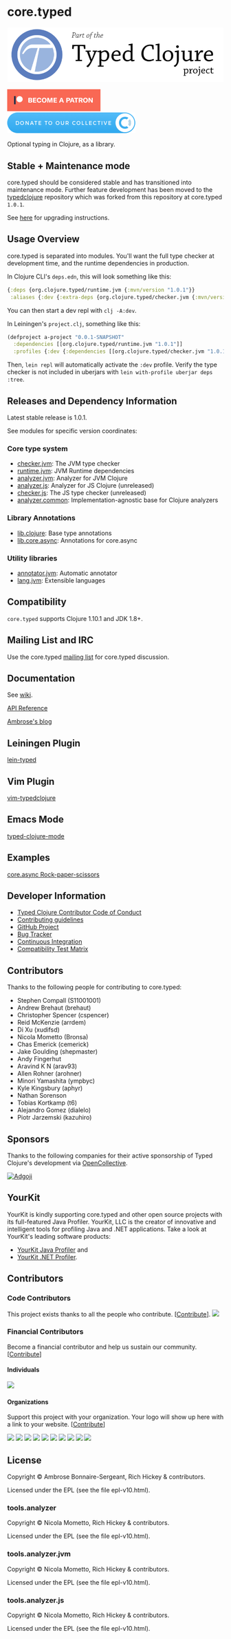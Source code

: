 # core.typed

<a href='http://typedclojure.org'><img src='doc/images/part-of-typed-clojure-project.png'></a>

<p>
  <a href='https://www.patreon.com/ambrosebs'><img src='doc/images/become_a_patron_button.png'></a>
  <a href='https://opencollective.com/typedclojure'><img src='doc/images/donate-to-our-collective.png'></a>
</p>

Optional typing in Clojure, as a library.

## Stable + Maintenance mode

core.typed should be considered stable and has transitioned into maintenance mode.
Further feature development has been moved to the [typedclojure](https://github.com/typedclojure/typedclojure) repository
which was forked from this repository at core.typed `1.0.1`.

See [here](https://github.com/typedclojure/typedclojure/blob/master/UPGRADING.md#from-coretyped-100-to-typedclojure-101) for upgrading instructions.

## Usage Overview

core.typed is separated into modules. You'll want the full type checker at development
time, and the runtime dependencies in production.

In Clojure CLI's `deps.edn`, this will look something like this:

```clojure
{:deps {org.clojure.typed/runtime.jvm {:mvn/version "1.0.1"}}
 :aliases {:dev {:extra-deps {org.clojure.typed/checker.jvm {:mvn/version "1.0.1"}}}}}
```

You can then start a dev repl with `clj -A:dev`.

In Leiningen's `project.clj`, something like this:

```clojure
(defproject a-project "0.0.1-SNAPSHOT"
  :dependencies [[org.clojure.typed/runtime.jvm "1.0.1"]]
  :profiles {:dev {:dependencies [[org.clojure.typed/checker.jvm "1.0.1"]]}})
```

Then, `lein repl` will automatically activate the `:dev` profile. Verify the type
checker is not included in uberjars with `lein with-profile uberjar deps :tree`.

## Releases and Dependency Information

Latest stable release is 1.0.1.

See modules for specific version coordinates:

### Core type system

* [checker.jvm](typed/checker.jvm/README.md): The JVM type checker
* [runtime.jvm](typed/runtime.jvm/README.md): JVM Runtime dependencies
* [analyzer.jvm](typed/analyzer.jvm/README.md): Analyzer for JVM Clojure
* [analyzer.js](typed/analyzer.js/README.md): Analyzer for JS Clojure (unreleased)
* [checker.js](typed/checker.js/README.md): The JS type checker (unreleased)
* [analyzer.common](typed/analyzer.common/README.md): Implementation-agnostic base for Clojure analyzers

### Library Annotations

* [lib.clojure](typed/lib.clojure/README.md): Base type annotations
* [lib.core.async](typed/lib.core.async/README.md): Annotations for core.async

### Utility libraries

* [annotator.jvm](typed/annotator.jvm/README.md): Automatic annotator
* [lang.jvm](typed/lang.jvm/README.md): Extensible languages

## Compatibility

`core.typed` supports Clojure 1.10.1 and JDK 1.8+.

## Mailing List and IRC

Use the core.typed [mailing list](https://groups.google.com/forum/?fromgroups#!forum/clojure-core-typed) for core.typed discussion.

## Documentation

See [wiki](https://github.com/clojure/core.typed/wiki).

[API Reference](http://clojure.github.io/core.typed/)

[Ambrose's blog](http://frenchy64.github.io/)

## Leiningen Plugin

[lein-typed](https://github.com/frenchy64/lein-typed)

## Vim Plugin

[vim-typedclojure](https://github.com/typedclojure/vim-typedclojure)

## Emacs Mode

[typed-clojure-mode](https://github.com/typedclojure/typed-clojure-mode)

## Examples

[core.async Rock-paper-scissors](https://github.com/clojure/core.typed/blob/master/module-check/src/test/clojure/clojure/core/typed/test/rps_async.clj)

## Developer Information

- [Typed Clojure Contributor Code of Conduct](CODE_OF_CONDUCT.md)
- [Contributing guidelines](CONTRIBUTING.md)
- [GitHub Project](https://github.com/clojure/core.typed)
- [Bug Tracker](http://dev.clojure.org/jira/browse/CTYP)
- [Continuous Integration](http://build.clojure.org/job/core.typed/)
- [Compatibility Test Matrix](http://build.clojure.org/job/core.typed-test-matrix/)

<!---
## Future work

* Equality filters for occurrence typing
* Unify AST with ClojureScript
* Namespace dependency management
* Track changes to Typed Racket
  * https://github.com/plt/racket/compare/6105ce8b2087...71d6189132ce
-->

## Contributors

Thanks to the following people for contributing to core.typed:

* Stephen Compall (S11001001)
* Andrew Brehaut (brehaut)
* Christopher Spencer (cspencer)
* Reid McKenzie (arrdem)
* Di Xu (xudifsd)
* Nicola Mometto (Bronsa)
* Chas Emerick (cemerick)
* Jake Goulding (shepmaster)
* Andy Fingerhut
* Aravind K N (arav93)
* Allen Rohner (arohner)
* Minori Yamashita (ympbyc)
* Kyle Kingsbury (aphyr)
* Nathan Sorenson
* Tobias Kortkamp (t6)
* Alejandro Gomez (dialelo)
* Piotr Jarzemski (kazuhiro)

## Sponsors

Thanks to the following companies for their active sponsorship of Typed Clojure's development
via [OpenCollective](https://opencollective.com/typedclojure).

<div>
  <div>
    <a href="https://www.adgoji.com/">
      <img src="https://typedclojure.org/images/sponsors/adgoji.png" alt="Adgoji">
    </a>
  </div>
</div>

## YourKit

YourKit is kindly supporting core.typed and other open source projects with its full-featured Java Profiler.
YourKit, LLC is the creator of innovative and intelligent tools for profiling
Java and .NET applications. Take a look at YourKit's leading software products:

* <a href="http://www.yourkit.com/java/profiler/index.jsp">YourKit Java Profiler</a> and
* <a href="http://www.yourkit.com/.net/profiler/index.jsp">YourKit .NET Profiler</a>.

## Contributors

### Code Contributors

This project exists thanks to all the people who contribute. [[Contribute](CONTRIBUTING.md)].
<a href="https://github.com/clojure/core.typed/graphs/contributors"><img src="https://opencollective.com/typedclojure/contributors.svg?width=890&button=false" /></a>

### Financial Contributors

Become a financial contributor and help us sustain our community. [[Contribute](https://opencollective.com/typedclojure/contribute)]

#### Individuals

<a href="https://opencollective.com/typedclojure"><img src="https://opencollective.com/typedclojure/individuals.svg?width=890"></a>

#### Organizations

Support this project with your organization. Your logo will show up here with a link to your website. [[Contribute](https://opencollective.com/typedclojure/contribute)]

<a href="https://opencollective.com/typedclojure/organization/0/website"><img src="https://opencollective.com/typedclojure/organization/0/avatar.svg"></a>
<a href="https://opencollective.com/typedclojure/organization/1/website"><img src="https://opencollective.com/typedclojure/organization/1/avatar.svg"></a>
<a href="https://opencollective.com/typedclojure/organization/2/website"><img src="https://opencollective.com/typedclojure/organization/2/avatar.svg"></a>
<a href="https://opencollective.com/typedclojure/organization/3/website"><img src="https://opencollective.com/typedclojure/organization/3/avatar.svg"></a>
<a href="https://opencollective.com/typedclojure/organization/4/website"><img src="https://opencollective.com/typedclojure/organization/4/avatar.svg"></a>
<a href="https://opencollective.com/typedclojure/organization/5/website"><img src="https://opencollective.com/typedclojure/organization/5/avatar.svg"></a>
<a href="https://opencollective.com/typedclojure/organization/6/website"><img src="https://opencollective.com/typedclojure/organization/6/avatar.svg"></a>
<a href="https://opencollective.com/typedclojure/organization/7/website"><img src="https://opencollective.com/typedclojure/organization/7/avatar.svg"></a>
<a href="https://opencollective.com/typedclojure/organization/8/website"><img src="https://opencollective.com/typedclojure/organization/8/avatar.svg"></a>
<a href="https://opencollective.com/typedclojure/organization/9/website"><img src="https://opencollective.com/typedclojure/organization/9/avatar.svg"></a>

## License

Copyright © Ambrose Bonnaire-Sergeant, Rich Hickey & contributors.

Licensed under the EPL (see the file epl-v10.html).

### tools.analyzer

Copyright © Nicola Mometto, Rich Hickey & contributors.

Licensed under the EPL (see the file epl-v10.html).

### tools.analyzer.jvm

Copyright © Nicola Mometto, Rich Hickey & contributors.

Licensed under the EPL (see the file epl-v10.html).

### tools.analyzer.js

Copyright © Nicola Mometto, Rich Hickey & contributors.

Licensed under the EPL (see the file epl-v10.html).
